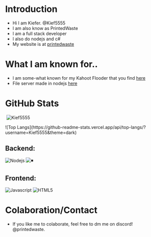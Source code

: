 # Introduction
- Hi I am Kiefer. @Kief5555
- I am also know as PrintedWaste
- I am a full stack developer
- I also do nodejs and c#
- My website is at [printedwaste](https://printedwaste.com)


# What I am known for..
* I am some-what known for my Kahoot Flooder that you find [here](https://www.github.com/kief5555/kahoot-flooder)
* File server made in nodejs [here](https://www.github.com/kief5555/File-server)

# GitHub Stats 
<p>&nbsp;<img align="center" src="https://readmestats.999857.xyz/api?username=Kief5555&show_icons=true&locale=en&theme=tokyonight" alt="Kief5555" /></p>
![Top Langs](https://github-readme-stats.vercel.app/api/top-langs/?username=Kief5555&theme=dark)

## Backend:
![Nodejs](https://img.shields.io/badge/Node.js-43853D.svg?style=for-the-badge&logo=node.js&logoColor=white)
![◾️](https://img.shields.io/badge/Express.js-404D59?style=for-the-badge&logo=express&logoColor=white)

## Frontend:
![Javascript](https://img.shields.io/badge/JavaScript-F7DF1E.svg?style=for-the-badge&logo=javascript&logoColor=white)
![HTML5](https://img.shields.io/badge/-HTML5-E34F26?style=for-the-badge&logo=html5&logoColor=white)


# Colaboration/Contact
- If you like me to colaborate, feel free to dm me on discord! @printedwaste.




